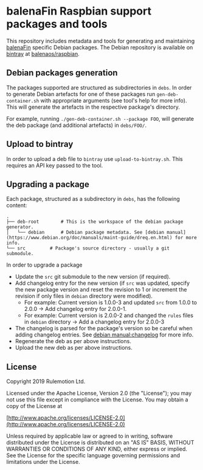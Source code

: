 # balenaFin Raspbian support packages and tools

This repository includes metadata and tools for generating and maintaining [balenaFin](https://balenafin.io) specific Debian packages.
The Debian repository is available on [bintray](https://bintray.com) at [balenaos/raspbian](https://bintray.com/balenaos/raspbian).

## Debian packages generation

The packages supported are structured as subdirectories in `debs`. In order to generate Debian artefacts for one of these packages run `gen-deb-container.sh` with appropriate arguments (see tool's help for more info). This will generate the artefacts in the respective package's directory.

For example, running `./gen-deb-container.sh --package FOO`, will generate the deb package (and additional artefacts) in `debs/FOO/`.

## Upload to bintray

In order to upload a deb file to `bintray` use `upload-to-bintray.sh`. This requires an API key passed to the tool.

## Upgrading a package

Each package, structured as a subdirectory in `debs`, has the following content:

    .
    ├── deb-root		# This is the workspace of the debian package generator.
    │   └── debian		# Debian package metadata. See [debian manual](https://www.debian.org/doc/manuals/maint-guide/dreq.en.html) for more info.
    └── src			# Package's source directory - usually a git submodule.

In order to upgrade a package

* Update the `src` git submodule to the new version (if required).
* Add changelog entry for the new version (if `src` was updated, specify the new package version and reset the revision to 1 or increment the revision if only files in `debian` directory were modified).
  * For example: Current version is 1.0.0-3 and updated `src` from 1.0.0 to 2.0.0 -> Add changelog entry for 2.0.0-1.
  * For example: Current version is 2.0.0-2 and changed the `rules` files in `debian` directory -> Add a changelog entry for 2.0.0-3
* The changelog is parsed for the package's version so be careful when adding changelog entries. See [debian manual:changelog](https://www.debian.org/doc/manuals/maint-guide/dreq.en.html#changelog) for more info.
* Regenerate the deb as per above instructions.
* Upload the new deb as per above instructions.

## License

Copyright 2019 Rulemotion Ltd.

Licensed under the Apache License, Version 2.0 (the "License");
you may not use this file except in compliance with the License.
You may obtain a copy of the License at

[http://www.apache.org/licenses/LICENSE-2.0](http://www.apache.org/licenses/LICENSE-2.0)

Unless required by applicable law or agreed to in writing, software
distributed under the License is distributed on an "AS IS" BASIS,
WITHOUT WARRANTIES OR CONDITIONS OF ANY KIND, either express or implied.
See the License for the specific language governing permissions and
limitations under the License.
